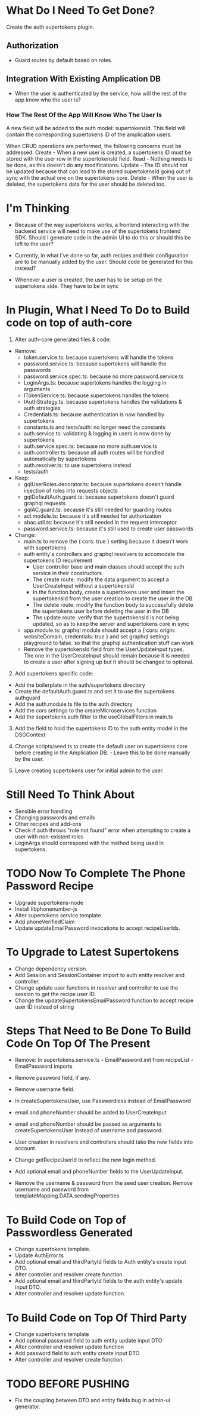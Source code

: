 # What Do I Need To Get Done?
Create the auth supertokens plugin.

## Authorization

* Guard routes by default based on roles.

## Integration With Existing Amplication DB

* When the user is authenticated by the service, how will the rest of the app know
who the user is?

### How The Rest Of the App Will Know Who The User Is
A new field will be added to the auth model: supertokensId. This field will contain the corresponding
supertokens ID of the amplication users.

When CRUD operations are performed, the following concerns must be addressed:
Create - When a new user is created, a supertokens ID must be stored with the user row in the supertokensId field.
Read - Nothing needs to be done, as this doesn't do any modifications.
Update - The ID should not be updated because that can lead to the stored supertokensId going out of sync with
the actual one on the supertokens core.
Delete - When the user is deleted, the supertokens data for the user should be deleted too.

# I'm Thinking

* Because of the way supertokens works, a frontend interacting with the backend service will
need to make use of the supertokens frontend SDK. Should I generate code in the admin UI to do this
or should this be left to the user?

* Currently, in what I've done so far, auth recipes and their configuration are to be manually added by the
user. Should code be generated for this instead?

* Whenever a user is created, the user has to be setup on the supertokens side. They have to be in sync

# In Plugin, What I Need To Do to Build code on top of auth-core

1. Alter auth-core generated files & code:
* Remove:
    - token.service.ts: because supertokens will handle the tokens
    - password.service.ts: because supertokens will handle the passwords
    - password.service.spec.ts: because no more password.service.ts
    - LoginArgs.ts: because supertokens handles the logging in arguments
    - ITokenService.ts: because supertokens handles the tokens
    - IAuthStrategy.ts: because supertokens handles the validations & auth strategies
    - Credentials.ts: because authentication is now handled by supertokens
    - constants.ts and tests/auth: no longer need the constants
    - auth.service.ts: validating & logging in users is now done by supertokens
    - auth.service.spec.ts: because no more auth.service.ts
    - auth.controller.ts: because all auth routes will be handled automatically by supertokens
    - auth.resolver.ts: to use supertokens instead
    - tests/auth
* Keep:
    - gqlUserRoles.decorator.ts: because supertokens doesn't handle injection of roles into requests objects
    - gqlDefaultAuth.guard.ts: because supertokens doesn't guard graphql requests
    - gqlAC.guard.ts: because it's still needed for guarding routes
    - acl.module.ts: because it's still needed for authorization
    - abac.util.ts: because it's still needed in the request interceptor
    - password.service.ts: because it's still used to create user passwords
* Change:
    - main.ts to remove the { cors: true } setting because it doesn't work with supertokens
    - auth entity's controllers and graphql resolvers to accomodate the supertokens ID requirement
        + User controller base and main classes should accept the auth service in their constructors
        + The create route: modify the data argument to accept a UserCreateInput without a supertokensId
        + In the function body, create a supertokens user and insert the supertokensId from the user creation
            to create the user in the DB
        + The delete route: modify the function body to successfully delete the supertokens user before
            deleting the user in the DB
        + The update route: verify that the supertokensId is not being updated, so as to keep the
            server and supertokens core in sync
    - app.module.ts: graphql module should accept a { cors: origin: websiteDomain, credentials: true } and set graphql settings playground to false.
        so that the graphql authentication stuff can work
    - Remove the supertokensId field from the UserUpdateInput types. The one in the UserCreateInput should
        remain because it is needed to create a user after signing up but it should be changed to
        optional.


2. Add supertokens specific code:

* Add the boilerplate in the auth/supertokens directory
* Create the defaultAuth.guard.ts and set it to use the supertokens authguard
* Add the auth.module.ts file to the auth directory
* Add the cors settings to the createMicroservices function
* Add the supertokens auth filter to the useGlobalFilters in main.ts

3. Add the field to hold the supertokens ID to the auth entity model in the DSGContext

4. Change scripts/seed.ts to create the default user on supertokens core before 
creating in the Amplication DB. - Leave this to be done manually by the user.

5. Leave creating supertokens user for initial admin to the user.

# Still Need To Think About

* Sensible error handling
* Changing passwords and emails
* Other recipes and add-ons
* Check if auth throws "role not found" error when attempting to create a user
with non-existent roles
* LoginArgs should correspond with the method being used in supertokens.

# TODO Now To Complete The Phone Password Recipe
* Upgrade supertokens-node
* Install libphonenumber-js
* Alter supertokens service template
* Add phoneVerifiedClaim
* Update updateEmailPassword invocations to accept recipeUserIds.

# To Upgrade to Latest Supertokens
* Change dependency version.
* Add Session and SessionContainer import to auth entity resolver and controller.
* Change update user functions in resolver and controller to use the session to get the recipe user ID.
* Change the updateSupertokensEmailPassword function to accept recipe user ID instead of string

# Steps That Need to Be Done To Build Code On Top Of The Present
* Remove:
    In supertokens.service.ts
        - EmailPassword.init from recipeList
        - EmailPassword imports
* Remove password field, if any.
* Remove username field.
* In createSupertokensUser, use Passwordless instead of EmailPassword
* email and phoneNumber should be added to UserCreateInput
* email and phoneNumber should be passed as arguments to createSupertokensUser instead of username and
password.
* User creation in resolvers and controllers should take the new fields into account.
* Change getRecipeUserId to reflect the new login method.
* Add optional email and phoneNumber fields to the UserUpdateInput.

* Remove the username & password from the seed user creation.
    Remove username and password from templateMapping.DATA.seedingProperties

# To Build Code on Top of Passwordless Generated
* Change supertokens template.
* Update AuthError.ts
* Add optional email and thirdPartyId fields to Auth entity's create input DTO.
* Alter controller and resolver create function.
* Add optional email and thirdPartyId fields to the auth entity's update input DTO.
* Alter controller and resolver update function.

# To Build Code on Top Of Third Party
* Change supertokens template
* Add optional password field to auth entity update input DTO
* Alter controller and resolver update function
* Add password field to auth entity create input DTO
* Alter controller and resolver create function.

# TODO BEFORE PUSHING
* Fix the coupling between DTO and entity fields bug in admin-ui generator.
